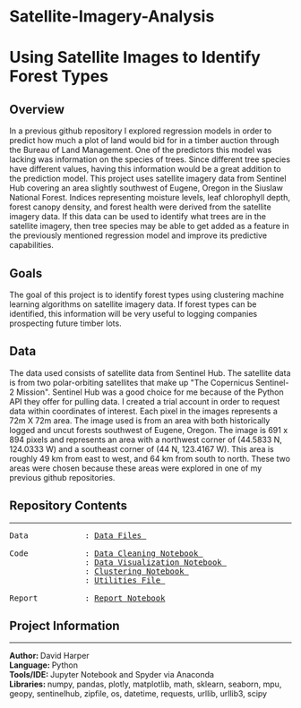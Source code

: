 # Satellite-Imagery-Analysis

# Using Satellite Images to Identify Forest Types

## Overview
In a previous github repository I explored regression models in order to predict how much a plot of land would bid for in a timber auction through the Bureau of Land Management. One of the predictors this model was lacking was information on the species of trees. Since different tree species have different values, having this information would be a great addition to the prediction model. This project uses satellite imagery data from Sentinel Hub covering an area slightly southwest of Eugene, Oregon in the Siuslaw National Forest. Indices representing moisture levels, leaf chlorophyll depth, forest canopy density, and forest health were derived from the satellite imagery data. If this data can be used to identify what trees are in the satellite imagery, then tree species may be able to get added as a feature in the previously mentioned regression model and improve its predictive capabilities.

## Goals
The goal of this project is to identify forest types using clustering machine learning algorithms on satellite imagery data. If forest types can be identified, this information will be very useful to logging companies prospecting future timber lots.

## Data
The data used consists of satellite data from Sentinel Hub. The satellite data is from two polar-orbiting satellites that make up "The Copernicus Sentinel-2 Mission". Sentinel Hub was a good choice for me because of the Python API they offer for pulling data. I created a trial account in order to request data within coordinates of interest. Each pixel in the images represents a 72m X 72m area. The image used is from an area with both historically logged and uncut forests southwest of Eugene, Oregon. The image is 691 x 894 pixels and represents an area with a northwest corner of (44.5833 N, 124.0333 W) and a southeast corner of (44 N, 123.4167 W). This area is roughly 49 km from east to west, and 64 km from south to north. These two areas were chosen because these areas were explored in one of my previous github repositories.
## Repository Contents
---
<pre>
Data            : <a href=https://github.com/harperd17/Satellite-Imagery-Analysis/tree/main/Data>Data Files </a>

Code            : <a href=https://github.com/harperd17/Satellite-Imagery-Analysis/blob/main/Notebooks/Data_Notebook_Final.ipynb>Data Cleaning Notebook </a>
                : <a href=https://github.com/harperd17/Satellite-Imagery-Analysis/blob/main/Notebooks/EDA.ipynb>Data Visualization Notebook </a>
                : <a href=https://github.com/harperd17/Satellite-Imagery-Analysis/blob/main/Notebooks/Modeling_Notebook.ipynb>Clustering Notebook </a>
                : <a href=https://github.com/harperd17/Satellite-Imagery-Analysis/blob/main/Notebooks/sat_utils.py>Utilities File </a>
                
Report          : <a href=https://github.com/harperd17/Satellite-Imagery-Analysis/blob/main/Report/Report.ipynb>Report Notebook</a>
</pre>
## Project Information
---
<b>Author: </b>David Harper <br>
<b>Language: </b>Python <br>
<b>Tools/IDE: </b>Jupyter Notebook and Spyder via Anaconda <br>
<b>Libraries: </b>numpy, pandas, plotly, matplotlib, math, sklearn, seaborn, mpu, geopy, sentinelhub, zipfile, os, datetime, requests, urllib, urllib3, scipy
